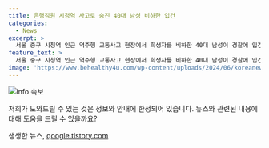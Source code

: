 ```yaml
---
title: 은행직원 시청역 사고로 숨진 40대 남성 비하한 입건
categories:
  - News
excerpt: >
  서울 중구 시청역 인근 역주행 교통사고 현장에서 희생자를 비하한 40대 남성이 경찰에 입건됐다. 사고 현장에 있는 추모 공간에 희생자들을 비난하는 내용의 글을 남긴 혐의다. 경찰은 폐쇄회로(CC)TV로 A 씨의 동선을 추적해 입건했으며, 20대 남성도 피해자를 조롱하는 글을 남긴 채 경찰에 자진 출석했다. 사고로는 9명이 사망하고 7명이 다쳤으며, 총 16명의 사상자가 발생했다. (150자)
feature_text: >
  서울 중구 시청역 인근 역주행 교통사고 현장에서 희생자를 비하한 40대 남성이 경찰에 입건됐다. 사고 현장에 있는 추모 공간에 희생자들을 비난하는 내용의 글을 남긴 혐의다. 경찰은 폐쇄회로(CC)TV로 A 씨의 동선을 추적해 입건했으며, 20대 남성도 피해자를 조롱하는 글을 남긴 채 경찰에 자진 출석했다. 사고로는 9명이 사망하고 7명이 다쳤으며, 총 16명의 사상자가 발생했다. (150자)
image: 'https://www.behealthy4u.com/wp-content/uploads/2024/06/koreanews.jpg'
---
```


<p><img src="https://www.behealthy4u.com/wp-content/uploads/2024/06/koreanews.jpg" alt="info 속보" /></p>

<p>저희가 도와드릴 수 있는 것은 정보와 안내에 한정되어 있습니다. 뉴스와 관련된 내용에 대해 도움을 드릴 수 있을까요?</p>
생생한 뉴스, <a href="https://qoogle.tistory.com" rel="dofollow">qoogle.tistory.com</a>


